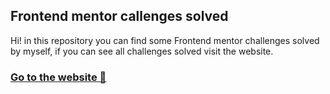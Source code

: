 ## Frontend mentor callenges solved 
Hi! in this repository you can find some Frontend mentor challenges solved by myself, if you can see all challenges solved visit the website.

### [Go to the website 🚀](#)